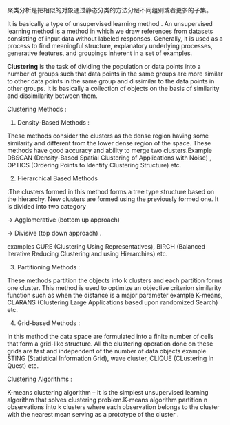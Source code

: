 

聚类分析是把相似的对象通过静态分类的方法分层不同组别或者更多的子集。


It is basically a type of unsupervised learning method . An unsupervised learning method is a method in which we draw references from datasets consisting of input data without labeled responses. Generally, it is used as a process to find meaningful structure, explanatory underlying processes, generative features, and groupings inherent in a set of examples.

**Clustering** is the task of dividing the population or data points into a number of groups such that data points in the same groups are more similar to other data points in the same group and dissimilar to the data points in other groups. It is basically a collection of objects on the basis of similarity and dissimilarity between them.

Clustering Methods :

1. Density-Based Methods : 

These methods consider the clusters as the dense region having some similarity and different from the lower dense region of the space. These methods have good accuracy and ability to merge two clusters.Example DBSCAN (Density-Based Spatial Clustering of Applications with Noise) , OPTICS (Ordering Points to Identify Clustering Structure) etc.

2. Hierarchical Based Methods 

:The clusters formed in this method forms a tree type structure based on the hierarchy. New clusters are formed using the previously formed one. It is divided into two category

-> Agglomerative (bottom up approach)

-> Divisive (top down approach) .

examples CURE (Clustering Using Representatives), BIRCH (Balanced Iterative Reducing Clustering and using Hierarchies) etc.

3. Partitioning Methods : 

These methods partition the objects into k clusters and each partition forms one cluster. This method is used to optimize an objective criterion similarity function such as when the distance is a major parameter example K-means, CLARANS (Clustering Large Applications based upon randomized Search) etc.

4. Grid-based Methods : 

In this method the data space are formulated into a finite number of cells that form a grid-like structure. All the clustering operation done on these grids are fast and independent of the number of data objects example STING (Statistical Information Grid), wave cluster, CLIQUE (CLustering In Quest) etc.

Clustering Algorithms :

K-means clustering algorithm – It is the simplest unsupervised learning algorithm that solves clustering problem.K-means algorithm partition n observations into k clusters where each observation belongs to the cluster with the nearest mean serving as a prototype of the cluster .

